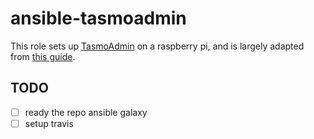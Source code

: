 
# ansible-tasmoadmin

This role sets up [TasmoAdmin](https://github.com/reloxx13/TasmoAdmin) on a raspberry pi, and is largely adapted from [this guide](https://github.com/reloxx13/TasmoAdmin/wiki/Guide-for-Ubuntu-Server-16.04#set-full-readwrite-access-on-varwwwtasmoadmintmp-and-varwwwtasmoadmindata).

## TODO

- [ ] ready the repo ansible galaxy
- [ ] setup travis
